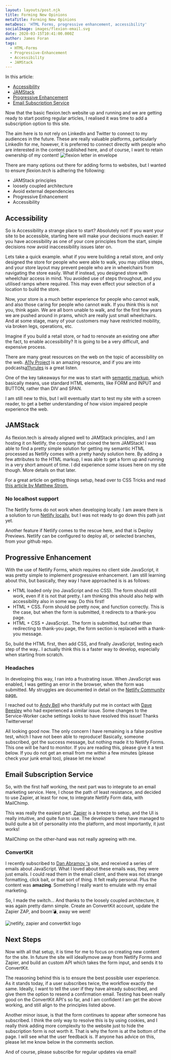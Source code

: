 ```yaml
---
layout: layouts/post.njk
title: Forming New Opinions
metaTitle: Forming New Opinions
metaDesc: 'HTML Forms, progressive enhancement, accessibility'
socialImage: images/flexion-email.svg
date: 2020-03-15T10:41:00.000Z
author: James Foran
tags:
  - HTML-Forms
  - Progressive-Enhancement
  - Accessibility
  - JAMStack
---
```

In this article: 

* [Accessibility](#heading-accessibility)
* [JAMStack](#heading-jamstack) 
* [Progressive Enhancement](#heading-progressive-enhancement) 
* [Email Subscription Service](#heading-email-subscription-service)

Now that the basic flexion.tech website up and running and we are getting ready to start posting regular articles, I realised it was time to add a subscription option to this site. 

The aim here is to not rely on LinkedIn and Twitter to connect to my audiences in the future. These are really valuable platforms, particularly LinkedIn for me, however, it is preferred to connect directly with people who are interested in the content published here, and of course, I want to retain ownership of my content!
 <img class="pad-top-500 width-half" src="/images/flexion-email.svg" alt="flexion letter in envelope">

There are many options out there for adding forms to websites, but I wanted to ensure *flexion.tech* is adhering the following:

* JAMStack principles
* loosely coupled architecture
* Avoid external dependencies 
* Progressive Enhancement
* Accessibility

## Accessibility

So is Accessibility a strange place to start? Absolutely not! If you want your site to be accessible, starting here will make your decisions much easier. If you have accessibility as one of your core principles from the start, simple decisions now avoid inaccessibility issues later on. 

Lets take a quick example. what if you were building a retail store, and only designed the store for people who were able to walk, you may utilise steps, and your store layout may prevent people who are in wheelchairs from navigating the store easily. What if instead, you designed store with wheelchair access in mind. You avoided use of steps throughout, and you utilised ramps where required. This may even effect your selection of a location to build the store. 

Now, your store is a much better experience for people who cannot walk, and also those caring for people who cannot walk. If you think this is not you, think again. We are all born unable to walk, and for the first few years we are pushed around in prams, which are really just small wheelchairs. And at some stage, many of your customers may have restricted mobility, via broken legs, operations, etc. 

Imagine if you build a retail store, or had to renovate an existing one after the fact, to enable accessibility? It is going to be a very difficult, and expensive process. 

There are many great resources on the web on the topic of accessibility on the web. [A11y Project](https://a11yproject.com/) is an amazing resource, and if you are into podcasts[a11yrules](https://a11yrules.com) is a great listen. 

One of the key takeaways for me was to start with [semantic markup](https://en.wikipedia.org/wiki/Semantic_HTML), which basically means, use standard HTML elements, like FORM and INPUT and BUTTON, rather than DIV and SPAN.

I am still new to this, but I will eventually start to test my site with a screen reader, to get a better understanding of how vision impaired people experience the web. 

## JAMStack

As flexion.tech is already aligned well to JAMStack principles, and I am hosting it on Netlify, the company that coined the term JAMStack! I was able to find a pretty simple solution for getting my semantic HTML processed as Netlify comes with a pretty handy solution here. By adding a few attributes to the HTML markup, I was able to get a form up and running in a very short amount of time. I did experience *some* issues here on my site though. More details on that later. 

For a great article on getting things setup, head over to CSS Tricks and read [this article by Matthew Strom.](https://css-tricks.com/using-netlify-forms-and-netlify-functions-to-build-an-email-sign-up-widget/)

### No localhost support

The Netlify forms do not work when developing locally. I am aware there is a solution to run [Netlify locally](https://www.netlify.com/products/dev/), but I was not ready to go down this path just yet. 

Another feature if Netlify comes to the rescue here, and that is Deploy Previews. Netlify can be configured to deploy all, or selected branches, from your github repo.  

## Progressive Enhancement

With the use of Netlify Forms, which requires no client side JavaScript, it was pretty simple to implement progressive enhancement. I am still learning about this, but basically, they way I have approached is is as follows:

* HTML loaded only (no JavaScript and no CSS). The form should still work, even if it is not that pretty. I am thinking this should also help with accessibility also in some way. Do this first!
* HTML + CSS. Form should be pretty now, and function correctly. This is the case, but when the form is submitted, it redirects to a thank-you page.
* HTML + CSS + JavaScript.. The form is submitted, but rather than redirecting to thank-you page,  the form section is replaced with a thank-you message. 

So, build the HTML first, then add CSS, and finally JavaScript, testing each step of the way.. I actually think this is a faster way to develop, especially when starting from scratch.


### Headaches

In developing this way, I ran into a frustrating issue. When JavaScript was enabled, I was getting an error in the browser, when the form was submitted. My struggles are documented in detail on the [Netlify Community page.](https://community.netlify.com/t/form-submission-working-but-action-path-is-not-working/9902/11)

I reached out to [Andy Bell](https://twitter.com/hankchizljaw) who thankfully put me in contact with [Dave Beesley](https://twitter.com/davebeesley) who had experienced a similar issue. Some changes to the Service-Worker cache settings looks to have resolved this issue! Thanks Twitterverse!

All looking good now. The only concern I have remaining is a false positive test, which I have not been able to reproduce! Basically, someone subscribed, got the success message, but nothing made it to Netlify Forms. This one will be hard to monitor. If you are reading this, please give it a test below. If you do not get an email from me within a few minutes (please check your junk email too), please let me know!

## Email Subscription Service

So, with the first half working, the next part was to integrate to an email marketing service. Here, I chose the path of least resistance, and decided to use Zapier, at least for now, to integrate Netlify Form data, with MailChimp.

This was really the easiest part. [Zapier](https://zapier.com/) is a breeze to setup, and the UI is really intuitive, and quite fun to use. The developers there have managed to build quite a bit of personality into the platform, and most importantly, it just works! 

MailChimp on the other-hand was not really agreeing with me. 

### ConvertKit

I recently subscribed to [Dan Abramov 's](https://overreacted.io/) site, and received a series of emails about JavaScript. What I loved about these emails was, they were just emails. I could read them in the email client, and there was not strange formatting, click bait, or that sort of thing. It felt really personal. Plus the content was **amazing**. Something I really want to emulate with my email marketing.

So, I made the switch... And thanks to the loosely coupled architecture, it was again pretty damn simple. Create an ConvertKit account, update the Zapier ZAP, and boom💣, away we went! 

![netlify, zapier and convertkit logo](/images/subscriber-list.png)



## Next Steps

Now with all that setup, it is time for me to focus on creating new content for the site. In future the site will ideallymove away from Netlify Forms and Zapier, and build an custom API which takes the form input, and sends it to ConvertKit. 

The reasoning behind this is to ensure the best possible user experience.  As it stands today, if a user subscribes twice, the workflow exactly the same. Ideally, I want to tell the user if they have already subscribed, and give them the option to resend a confirmation email. Testing has been really good on the ConvertKit API's so far, and I am confident I am get the above working, and still align to the principles listed above.

Another minor issue, is that the form continues to appear after someone has subscribed. I think the only way to resolve this is by using cookies, and I really think adding more complexity to the website just to hide the subscription form is not worth it. That is why the form is at the bottom of the page. I will see what the user feedback is. If anyone has advice on this, please let me know below in the comments section. 

And of course, please subscribe for regular updates via email!